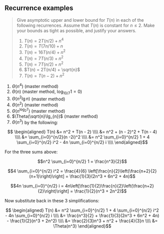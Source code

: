 ## Recurrence examples

> Give asymptotic upper and lower bound for $T(n)$ in each of the following
> recurrences. Assume that $T(n)$ is constant for $n \le 2$. Make your bounds
> as tight as possible, and justify your answers.
>
> 1. $T(n) = 2T(n/2) + n^4$
> 2. $T(n) = T(7n/10) + n$
> 3. $T(n) = 16T(n/4) + n^2$
> 4. $T(n) = 7T(n/3) + n^2$
> 5. $T(n) = 7T(n/2) + n^2$
> 6. $T(n) = 2T(n/4) + \sqrt{n}$
> 7. $T(n) = T(n - 2) + n^2$

1. $\Theta(n^4)$ (master method)
2. $\Theta(n)$ (master method, $\log_{10/7}1 = 0$)
3. $\Theta(n^2\lg{n})$ (master method)
4. $\Theta(n^2)$ (master method)
5. $\Theta(n^{\log_2{7}})$ (master method)
6. $\Theta(\sqrt{n}\lg_{n})$ (master method)
7. $\Theta(n^3)$ by the following:

$$ \begin{aligned}
   T(n) &= n^2 + T(n - 2) \\\\
   &= n^2 + (n - 2)^2 + T(n - 4) \\\\
   &= \sum_{i=0}^{n/2}(n -2i)^2 \\\\
   &= n^2 \sum_{i=0}^{n/2} 1 + 4 \sum_{i=0}^{n/2} i^2 - 4n \sum_{i=0}^{n/2} i \\\\
\end{aligned}$$

For the three sums above:

$$n^2 \sum_{i=0}^{n/2} 1 = \frac{n^3}{2}$$

$$4 \sum_{i=0}^{n/2} i^2 = \frac{4}{6} \left[\frac{n}{2}\left(\frac{n+2}{2}(n+1)\right)\right] = \frac{1}{3}(2n^3 + 6n^2 + 4n)$$

$$4n \sum_{i=0}^{n/2} i = 4n\left[\frac{1}{2}\frac{n}{2}\left(\frac{n+2}{2}\right)\right] = \frac{1}{2}(n^3 + 2n^2)$$

Now substitute back in these 3 simplifications:

$$ \begin{aligned}
   T(n) &= n^2 \sum_{i=0}^{n/2} 1 + 4 \sum_{i=0}^{n/2} i^2 - 4n \sum_{i=0}^{n/2} i \\\\
   &= \frac{n^3}{2} + \frac{1}{3}(2n^3 + 6n^2 + 4n) - \frac{1}{2}(n^3 + 2n^2) \\\\
   &= \frac{2}{3}n^3 + n^2 + \frac{4}{3}n \\\\
   &= \Theta(n^3)
\end{aligned}$$

